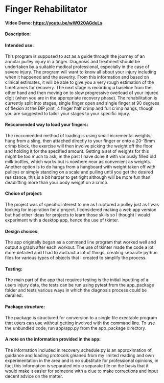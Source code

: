 # Finger Rehabilitator
#### Video Demo:  https://youtu.be/wWO20AGduLs
#### Description:
#### Intended use:
This program is supposed to act as a guide through the journey of an annular pulley injury in a finger. Diagnosis and treatment should be undertaken by a suitable medical professional, especially in the case of severe injury. The program will want to know all about your injury including when it happened and the severity. From this information and based on clinical estimates, it will be able to give you a very rough estimation of the timeframes for recovery. The next stage is recording a baseline from the other hand and then moving on to slow progressive overload of your injured digit (when you are in the appropriate recovery phase). The rehabilitation is currently split into stages, single finger open and single finger at 90 degress of flexion at the DIP joint, 4 finger half crimp and full crimp hangs, though you are suggested to tailor your stages to your specific injury.
#### Reccomended way to load your fingers:
The reccomended method of loading is using small incremental weights, hung from a sling, then attached directly to your finger or onto a 20-15mm crimp block, the exercise will then involve picking the weight off the floor and holding it for the specified amount. Getting a set of weights for this might be too much to ask, in the past I have done it with variously filled old milk bottles, which works but is nowhere near as convenient as weights. Another option is to do hangs from a hangboard with weight taken off with pulleys or simply standing on a scale and pulling until you get the desired resistance, this is a bit harder to get right although will be more fun than deadlifting more than your body weight on a crimp.
#### Choice of project:
The project was of specific interest to me as I ruptured a pulley just as I was looking for inspiration for a project. I considered making a web app version but had other ideas for projects to learn those skills so I thought I would experiment with a desktop app, hence the use of tkinter.
#### Design choices:
The app originally began as a command line program that worked well and output a graph after each workout. The use of tkinter made the code a lot more detailed and I had to abstract a lot of things, creating separate python files for various types of objects that I created to simplify the process. 
#### Testing:
The main part of the app that requires testing is the initial inputting of a users injury data, the tests can be run using pytest from the app_package folder and tests various ways in which the diagnosis process could be derailed.
#### Package structure:
The package is structured for conversion to a single file exectable program that users can use without getting involved with the command line. To use the unbundled code, run app/app.py from the app_package directory.
#### A note on the information provided in the app:
The information included in recovery_schedule.py is an approximation of guidance and loading protocols gleaned from my limited reading and own experimentation in the area and is no substitute for professional opinions, in fact this information is separated into a separate file on the basis that it would make it easier for someone with a clue to make corrections and input decent advice on the matter.
